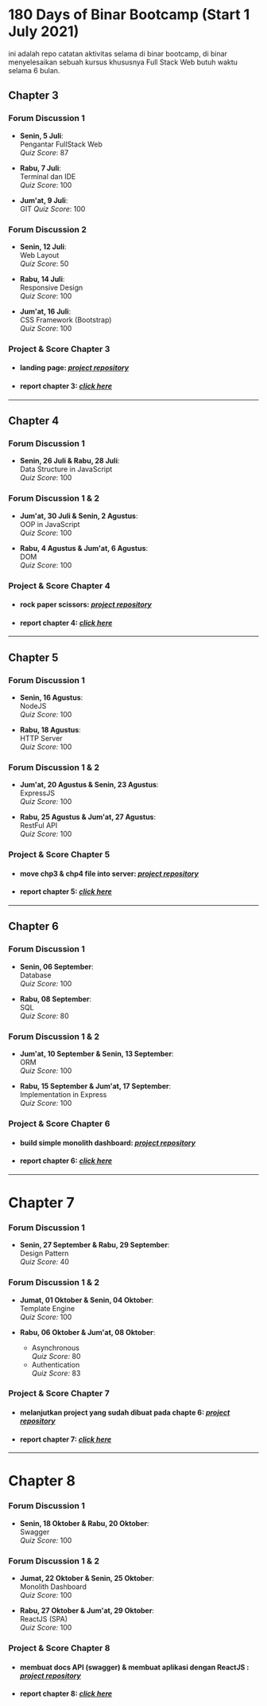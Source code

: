 # 180 Days of Binar Bootcamp (Start 1 July 2021)

ini adalah repo catatan aktivitas selama di binar bootcamp, di binar menyelesaikan sebuah kursus khususnya Full Stack Web butuh waktu selama 6 bulan.

## Chapter 3

### Forum Discussion 1

- **Senin, 5 Juli**: <br>
Pengantar FullStack Web <br>
*Quiz Score*: 87


- **Rabu, 7 Juli**: <br>
Terminal dan IDE <br>
*Quiz Score*: 100

- **Jum'at, 9 Juli**: <br>
GIT
*Quiz Score*: 100

### Forum Discussion 2

- **Senin, 12 Juli**: <br>
Web Layout <br>
*Quiz Score*: 50

- **Rabu, 14 Juli**: <br>
Responsive Design <br>
*Quiz Score*: 100

- **Jum'at, 16 Juli**: <br>
CSS Framework (Bootstrap) <br>
*Quiz Score*: 100

### Project & Score Chapter 3

- #### landing page: *[project repository](https://github.com/emrizki/emrizki.github.io)*
- #### report chapter 3: *[click here](https://drive.google.com/file/d/1obFkGEdvnDSwZShtnTdmYc-IMG9jy5KD/view?usp=sharing)*

<hr>

## Chapter 4


### Forum Discussion 1

- **Senin, 26 Juli & Rabu, 28 Juli**: <br>
Data Structure in JavaScript <br>
*Quiz Score*: 100

### Forum Discussion 1 & 2

- **Jum'at, 30 Juli & Senin, 2 Agustus**: <br>
OOP in JavaScript <br>
*Quiz Score*: 100


- **Rabu, 4 Agustus & Jum'at, 6 Agustus**: <br>
DOM <br>
*Quiz Score*: 100

### Project & Score Chapter 4

- #### rock paper scissors: *[project repository](https://github.com/emrizki/binar-chp4-challenge)*
- #### report chapter 4: *[click here](https://drive.google.com/file/d/1cd9nNBDoxoswWF-SC2iUULCL_Eisr0G6/view?usp=sharing)*

<hr>

## Chapter 5

### Forum Discussion 1

- **Senin, 16 Agustus**: <br>
NodeJS <br>
*Quiz Score:* 100

- **Rabu, 18 Agustus**: <br>
HTTP Server <br>
*Quiz Score:* 100


### Forum Discussion 1 & 2

- **Jum'at, 20 Agustus & Senin, 23 Agustus**: <br>
ExpressJS <br>
*Quiz Score:* 100

- **Rabu, 25 Agustus & Jum'at, 27 Agustus**: <br>
RestFul API <br>
*Quiz Score:* 100

### Project & Score Chapter 5

- #### move chp3 & chp4 file into server: *[project repository](https://github.com/emrizki/binar-chp5-challenge)*
- #### report chapter 5: *[click here](https://drive.google.com/file/d/1qfv5SnaNUmlVlwWgH9M6q4d2_gap5aIU/view?usp=sharing)*

<hr>

## Chapter 6

### Forum Discussion 1

- **Senin, 06 September**: <br>
Database <br>
*Quiz Score:* 100

- **Rabu, 08 September**: <br>
SQL <br>
*Quiz Score:* 80

### Forum Discussion 1 & 2

- **Jum'at, 10 September & Senin, 13 September**: <br>
ORM <br>
*Quiz Score:* 100

- **Rabu, 15 September & Jum'at, 17 September**: <br>
Implementation in Express <br>
*Quiz Score:* 100

### Project & Score Chapter 6

- #### build simple monolith dashboard: *[project repository](https://github.com/emrizki/binar-chp6-challenge)*
- #### report chapter 6: *[click here](https://drive.google.com/file/d/1maCoafMcGXWJ55Ig_Cxv-uYwJxDXNDt5/view?usp=sharing)*

<hr>

# Chapter 7

### Forum Discussion 1

- **Senin, 27 September & Rabu, 29 September**: <br>
Design Pattern <br>
*Quiz Score:* 40

### Forum Discussion 1 & 2 

- **Jumat, 01 Oktober & Senin, 04 Oktober**: <br>
Template Engine <br>
*Quiz Score:* 100

- **Rabu, 06 Oktober & Jum'at, 08 Oktober**: <br>
  - Asynchronous <br>
   *Quiz Score:* 80
  - Authentication <br>
   *Quiz Score:* 83
 
### Project & Score Chapter 7

- #### melanjutkan project yang sudah dibuat pada chapte 6: *[project repository](https://github.com/emrizki/binar-chp7-challenge)*
- #### report chapter 7: *[click here](https://drive.google.com/file/d/1aTzYsyDtCnMYzb8WocxpvyIvj5G827A1/view?usp=sharing)*

<hr>

# Chapter 8

### Forum Discussion 1

- **Senin, 18 Oktober & Rabu, 20 Oktober**: <br>
Swagger <br>
*Quiz Score:* 100

### Forum Discussion 1 & 2 

- **Jumat, 22 Oktober & Senin, 25 Oktober**: <br>
Monolith Dashboard <br>
*Quiz Score:* 100

- **Rabu, 27 Oktober & Jum'at, 29 Oktober**: <br>
ReactJS (SPA) <br>
*Quiz Score:* 100

### Project & Score Chapter 8

- #### membuat docs API (swagger) & membuat aplikasi dengan ReactJS : *[project repository](https://github.com/emrizki/binar-chp8-challenge)*
- #### report chapter 8: *[click here](https://drive.google.com/file/d/1GPfkewxbMqtIjVVSJZC42H6h4kHWHQgL/view?usp=sharing)*

